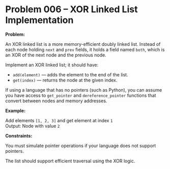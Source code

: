 # Problem 006 – XOR Linked List Implementation

**Problem:**

An XOR linked list is a more memory-efficient doubly linked list. Instead of each node holding `next` and `prev` fields, it holds a field named `both`, which is an XOR of the next node and the previous node.

Implement an XOR linked list; it should have:

- `add(element)` — adds the element to the end of the list.
- `get(index)` — returns the node at the given index.

If using a language that has no pointers (such as Python), you can assume you have access to `get_pointer` and `dereference_pointer` functions that convert between nodes and memory addresses.

**Example:**

Add elements `[1, 2, 3]` and get element at index `1`  
Output: Node with value `2`

**Constraints:**

You must simulate pointer operations if your language does not support pointers.

The list should support efficient traversal using the XOR logic.
